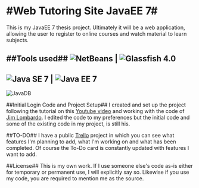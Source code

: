 #Web Tutoring Site JavaEE 7#
======================
This is my JavaEE 7 thesis project. Ultimately it will be a web application, allowing the user to register to online courses and watch material to learn subjects.

##Tools used##
![NetBeans](https://netbeans.org/images_www/visual-guidelines/NB-IDE-logo.png) | ![Glassfish 4.0](https://dl.dropboxusercontent.com/u/5212783/github%20repo/glassfish_logo.png)
------------
![Java SE 7](https://dl.dropboxusercontent.com/u/5212783/github%20repo/java7.jpg) | ![Java EE 7](https://dl.dropboxusercontent.com/u/5212783/github%20repo/java%20ee%20pic.png)
------------
![JavaDB](http://localdoc.scusa.lsu.edu/java/6-jdk/db/docs/html/images/java_db_type.jpg)


##Initial Login Code and Project Setup##
I created and set up the project following the tutorial on this [Youtube video](http://youtu.be/1xsU6juUZd0) and working with the code of [Jim Lombardo](https://github.com/jlombardo/jsfsecure). I edited the code to my preferences but the initial code and some of the existing code in my project, is still his.

##TO-DO##
I have a public [Trello](https://trello.com/b/rWthfmdU/javaee7-thesis) project in which you can see what features I'm planning to add, what I'm working on and what has been completed. Of course the To-Do card is constantly updated with features I want to add.

##License##
This is my own work. If I use someone else's code as-is either for temporary or permanent use, I will explicitly say so. Likewise if you use my code, you are required to mention me as the source.
